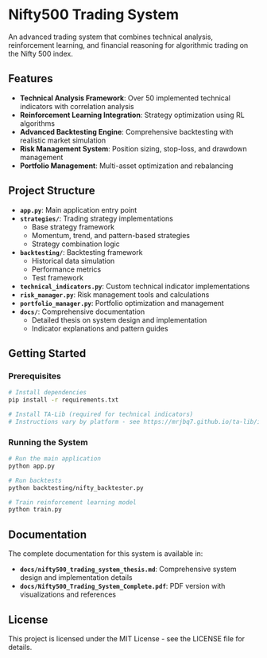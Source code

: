 # Nifty500 Trading System

An advanced trading system that combines technical analysis, reinforcement learning, and financial reasoning for algorithmic trading on the Nifty 500 index.

## Features

- **Technical Analysis Framework**: Over 50 implemented technical indicators with correlation analysis
- **Reinforcement Learning Integration**: Strategy optimization using RL algorithms
- **Advanced Backtesting Engine**: Comprehensive backtesting with realistic market simulation
- **Risk Management System**: Position sizing, stop-loss, and drawdown management
- **Portfolio Management**: Multi-asset optimization and rebalancing

## Project Structure

- **`app.py`**: Main application entry point
- **`strategies/`**: Trading strategy implementations
  - Base strategy framework
  - Momentum, trend, and pattern-based strategies
  - Strategy combination logic
- **`backtesting/`**: Backtesting framework
  - Historical data simulation
  - Performance metrics
  - Test framework
- **`technical_indicators.py`**: Custom technical indicator implementations
- **`risk_manager.py`**: Risk management tools and calculations
- **`portfolio_manager.py`**: Portfolio optimization and management
- **`docs/`**: Comprehensive documentation
  - Detailed thesis on system design and implementation
  - Indicator explanations and pattern guides

## Getting Started

### Prerequisites

```bash
# Install dependencies
pip install -r requirements.txt

# Install TA-Lib (required for technical indicators)
# Instructions vary by platform - see https://mrjbq7.github.io/ta-lib/install.html
```

### Running the System

```bash
# Run the main application
python app.py

# Run backtests
python backtesting/nifty_backtester.py

# Train reinforcement learning model
python train.py
```

## Documentation

The complete documentation for this system is available in:
- **`docs/nifty500_trading_system_thesis.md`**: Comprehensive system design and implementation details
- **`docs/Nifty500_Trading_System_Complete.pdf`**: PDF version with visualizations and references

## License

This project is licensed under the MIT License - see the LICENSE file for details.
